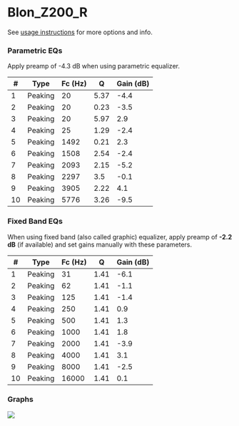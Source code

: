 # Blon_Z200_R
See [usage instructions](https://github.com/jaakkopasanen/AutoEq#usage) for more options and info.

### Parametric EQs
Apply preamp of -4.3 dB when using parametric equalizer.

|   # | Type    |   Fc (Hz) |    Q |   Gain (dB) |
|-----|---------|-----------|------|-------------|
|   1 | Peaking |        20 | 5.37 |        -4.4 |
|   2 | Peaking |        20 | 0.23 |        -3.5 |
|   3 | Peaking |        20 | 5.97 |         2.9 |
|   4 | Peaking |        25 | 1.29 |        -2.4 |
|   5 | Peaking |      1492 | 0.21 |         2.3 |
|   6 | Peaking |      1508 | 2.54 |        -2.4 |
|   7 | Peaking |      2093 | 2.15 |        -5.2 |
|   8 | Peaking |      2297 | 3.5  |        -0.1 |
|   9 | Peaking |      3905 | 2.22 |         4.1 |
|  10 | Peaking |      5776 | 3.26 |        -9.5 |

### Fixed Band EQs
When using fixed band (also called graphic) equalizer, apply preamp of **-2.2 dB** (if available) and set gains manually with these parameters.

|   # | Type    |   Fc (Hz) |    Q |   Gain (dB) |
|-----|---------|-----------|------|-------------|
|   1 | Peaking |        31 | 1.41 |        -6.1 |
|   2 | Peaking |        62 | 1.41 |        -1.1 |
|   3 | Peaking |       125 | 1.41 |        -1.4 |
|   4 | Peaking |       250 | 1.41 |         0.9 |
|   5 | Peaking |       500 | 1.41 |         1.3 |
|   6 | Peaking |      1000 | 1.41 |         1.8 |
|   7 | Peaking |      2000 | 1.41 |        -3.9 |
|   8 | Peaking |      4000 | 1.41 |         3.1 |
|   9 | Peaking |      8000 | 1.41 |        -2.5 |
|  10 | Peaking |     16000 | 1.41 |         0.1 |

### Graphs
![](./Blon_Z200_R.png)
